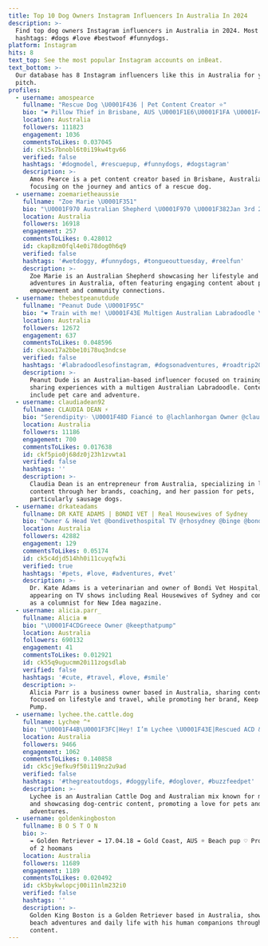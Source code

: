 ```yaml
---
title: Top 10 Dog Owners Instagram Influencers In Australia In 2024
description: >-
  Find top dog owners Instagram influencers in Australia in 2024. Most popular
  hashtags: #dogs #love #bestwoof #funnydogs.
platform: Instagram
hits: 8
text_top: See the most popular Instagram accounts on inBeat.
text_bottom: >-
  Our database has 8 Instagram influencers like this in Australia for you to
  pitch.
profiles:
  - username: amospearce
    fullname: "Rescue Dog \U0001F436 | Pet Content Creator ⭐️"
    bio: "❤️ Pillow Thief in Brisbane, AUS \U0001F1E6\U0001F1FA \U0001F43E Cute Nervous Rescue Dog✨from @rspcaqld \U0001F4E7 amospearce2013@gmail.com"
    location: Australia
    followers: 111823
    engagement: 1036
    commentsToLikes: 0.037045
    id: ck15s7bnobl6t0i19kw4tgv66
    verified: false
    hashtags: '#dogmodel, #rescuepup, #funnydogs, #dogstagram'
    description: >-
      Amos Pearce is a pet content creator based in Brisbane, Australia,
      focusing on the journey and antics of a rescue dog.
  - username: zoemarietheaussie
    fullname: "Zoe Marie \U0001F351"
    bio: "\U0001F970 Australian Shepherd \U0001F970 \U0001F382Jan 3rd 2016 https://www.facebook.com/zoemarietheaussie BF❤️@misterblueeyes2018 Empowered by @fi.dogs"
    location: Australia
    followers: 16918
    engagement: 257
    commentsToLikes: 0.428012
    id: ckap8zm0fql4e0i78dog0h6q9
    verified: false
    hashtags: '#wetdoggy, #funnydogs, #tongueouttuesday, #reelfun'
    description: >-
      Zoe Marie is an Australian Shepherd showcasing her lifestyle and
      adventures in Australia, often featuring engaging content about pet
      empowerment and community connections.
  - username: thebestpeanutdude
    fullname: "Peanut Dude \U0001F95C"
    bio: "❤️ Train with me! \U0001F43E Multigen Australian Labradoodle \U0001F48C thebestpeanutdude@gmail.com \U0001F970 Not perfect but the best \U0001F382 Dec 30, 2019"
    location: Australia
    followers: 12672
    engagement: 637
    commentsToLikes: 0.048596
    id: ckaox17a2bbe10i78uq3ndcse
    verified: false
    hashtags: '#labradoodlesofinstagram, #dogsonadventures, #roadtrip2020, #christmasdog'
    description: >-
      Peanut Dude is an Australian-based influencer focused on training and
      sharing experiences with a multigen Australian Labradoodle. Content themes
      include pet care and adventure.
  - username: claudiadean92
    fullname: CLAUDIA DEAN ⚡️
    bio: "Serendipity✨ \U0001F48D Fiancé to @lachlanhorgan Owner @claudiadeanworld, @claudiadeancollections, @coachmeworld & sausage dogs Romeo & Gigi \U0001F436"
    location: Australia
    followers: 11186
    engagement: 700
    commentsToLikes: 0.017638
    id: ckf5pio0j68dz0j23h1zvwta1
    verified: false
    hashtags: ''
    description: >-
      Claudia Dean is an entrepreneur from Australia, specializing in lifestyle
      content through her brands, coaching, and her passion for pets,
      particularly sausage dogs.
  - username: drkateadams
    fullname: DR KATE ADAMS | BONDI VET | Real Housewives of Sydney
    bio: "Owner & Head Vet @bondivethospital TV @rhosydney @binge @bondi_vet @natgeowild Columnist @newideamagazine \U0001F4EB kmahar@empiretalent.com.au"
    location: Australia
    followers: 42882
    engagement: 129
    commentsToLikes: 0.05174
    id: ck5c4djd514hh0i11cuyqfw3i
    verified: true
    hashtags: '#pets, #love, #adventures, #vet'
    description: >-
      Dr. Kate Adams is a veterinarian and owner of Bondi Vet Hospital,
      appearing on TV shows including Real Housewives of Sydney and contributing
      as a columnist for New Idea magazine.
  - username: alicia.parr_
    fullname: Alicia ❃
    bio: "\U0001F4CDGreece Owner @keepthatpump"
    location: Australia
    followers: 690132
    engagement: 41
    commentsToLikes: 0.012921
    id: ck55q9ugucmm20i11zogsdlab
    verified: false
    hashtags: '#cute, #travel, #love, #smile'
    description: >-
      Alicia Parr is a business owner based in Australia, sharing content
      focused on lifestyle and travel, while promoting her brand, Keep That
      Pump.
  - username: lychee.the.cattle.dog
    fullname: Lychee ^*
    bio: "\U0001F44B\U0001F3FC|Hey! I’m Lychee \U0001F43E|Rescued ACD & Aussie mix \U0001F382|29.4.2017 \U0001F4F8|Modeling- LYCHEE10 @copilotcollections \U0001F469\U0001F3FC|Owner: @noaraish"
    location: Australia
    followers: 9466
    engagement: 1062
    commentsToLikes: 0.140858
    id: ck5cj9efku9f50i119nz2u9ad
    verified: false
    hashtags: '#thegreatoutdogs, #doggylife, #doglover, #buzzfeedpet'
    description: >-
      Lychee is an Australian Cattle Dog and Australian mix known for modeling
      and showcasing dog-centric content, promoting a love for pets and their
      adventures.
  - username: goldenkingboston
    fullname: B O S T O N
    bio: >-
      ↠ Golden Retriever ↠ 17.04.18 ↠ Gold Coast, AUS ☼ Beach pup ♡ Proud owner
      of 2 hoomans
    location: Australia
    followers: 11689
    engagement: 1189
    commentsToLikes: 0.020492
    id: ck5bykwlopcj00i11nlm232i0
    verified: false
    hashtags: ''
    description: >-
      Golden King Boston is a Golden Retriever based in Australia, showcasing
      beach adventures and daily life with his human companions through engaging
      content.
---
```


